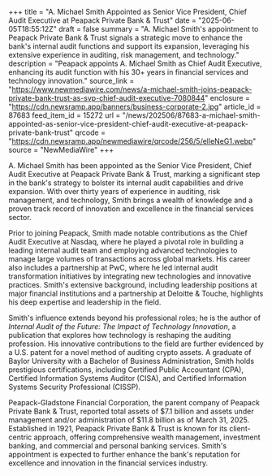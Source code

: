 +++
title = "A. Michael Smith Appointed as Senior Vice President, Chief Audit Executive at Peapack Private Bank & Trust"
date = "2025-06-05T18:55:12Z"
draft = false
summary = "A. Michael Smith's appointment to Peapack Private Bank & Trust signals a strategic move to enhance the bank's internal audit functions and support its expansion, leveraging his extensive experience in auditing, risk management, and technology."
description = "Peapack appoints A. Michael Smith as Chief Audit Executive, enhancing its audit function with his 30+ years in financial services and technology innovation."
source_link = "https://www.newmediawire.com/news/a-michael-smith-joins-peapack-private-bank-trust-as-svp-chief-audit-executive-7080844"
enclosure = "https://cdn.newsramp.app/banners/business-corporate-2.jpg"
article_id = 87683
feed_item_id = 15272
url = "/news/202506/87683-a-michael-smith-appointed-as-senior-vice-president-chief-audit-executive-at-peapack-private-bank-trust"
qrcode = "https://cdn.newsramp.app/newmediawire/qrcode/256/5/elleNeG1.webp"
source = "NewMediaWire"
+++

<p>A. Michael Smith has been appointed as the Senior Vice President, Chief Audit Executive at Peapack Private Bank & Trust, marking a significant step in the bank's strategy to bolster its internal audit capabilities and drive expansion. With over thirty years of experience in auditing, risk management, and technology, Smith brings a wealth of knowledge and a proven track record of innovation and excellence in the financial services sector.</p><p>Prior to joining Peapack, Smith made notable contributions as the Chief Audit Executive at Nasdaq, where he played a pivotal role in building a leading internal audit team and employing advanced technologies to manage large volumes of transactions across global markets. His career also includes a partnership at PwC, where he led internal audit transformation initiatives by integrating new technologies and innovative practices. Smith's extensive background, including leadership positions at major financial institutions and a partnership at Deloitte & Touche, highlights his deep expertise and leadership in the field.</p><p>Smith's influence extends beyond his professional roles; he is the author of <i>Internal Audit of the Future: The Impact of Technology Innovation</i>, a publication that explores how technology is reshaping the auditing profession. His innovative contributions to the field are further evidenced by a U.S. patent for a novel method of auditing crypto assets. A graduate of Baylor University with a Bachelor of Business Administration, Smith holds prestigious certifications, including Certified Public Accountant (CPA), Certified Information Systems Auditor (CISA), and Certified Information Systems Security Professional (CISSP).</p><p>Peapack-Gladstone Financial Corporation, the parent company of Peapack Private Bank & Trust, reported total assets of $7.1 billion and assets under management and/or administration of $11.8 billion as of March 31, 2025. Established in 1921, Peapack Private Bank & Trust is known for its client-centric approach, offering comprehensive wealth management, investment banking, and commercial and personal banking services. Smith's appointment is expected to further enhance the bank's reputation for excellence and innovation in the financial services industry.</p>
